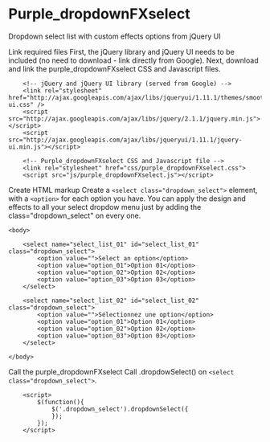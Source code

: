 Purple_dropdownFXselect
==================

Dropdown select list with custom effects options from jQuery UI

Link required files
First, the jQuery library and jQuery UI needs to be included (no need to download - link directly from Google). Next, download and link the purple_dropdownFXselect CSS and Javascript files.

        <!-- jQuery and jQuery UI library (served from Google) -->
        <link rel="stylesheet" href="http://ajax.googleapis.com/ajax/libs/jqueryui/1.11.1/themes/smoothness/jquery-ui.css" />
        <script src="http://ajax.googleapis.com/ajax/libs/jquery/2.1.1/jquery.min.js"></script>
        <script src="http://ajax.googleapis.com/ajax/libs/jqueryui/1.11.1/jquery-ui.min.js"></script>
        
        <!-- Purple_dropdownFXselect CSS and Javascript file -->
        <link rel="stylesheet" href="css/purple_dropdownFXselect.css">
        <script src="js/purple_dropdownFXselect.js"></script>
        
Create HTML markup
Create a ```<select class="dropdown_select">``` element, with a ```<option>``` for each option you have. You can apply the design and effects to all your select dropdow menu just by adding the class="dropdown_select" on every one.

    <body>
        
        <select name="select_list_01" id="select_list_01" class="dropdown_select">
            <option value="">Select an option</option>
            <option value="option_01">Option 01</option>
            <option value="option_02">Option 02</option>
            <option value="option_03">Option 03</option>
        </select>
        
        <select name="select_list_02" id="select_list_02" class="dropdown_select">
            <option value="">Sélectionnez une option</option>
            <option value="option_01">Option 01</option>
            <option value="option_02">Option 02</option>
            <option value="option_03">Option 03</option>
        </select>
        
    </body>

Call the purple_dropdownFXselect
Call .dropdowSelect() on ```<select class="dropdown_select">```.

        <script>
            $(function(){
                $('.dropdown_select').dropdownSelect({
                });   
            });
        </script>








